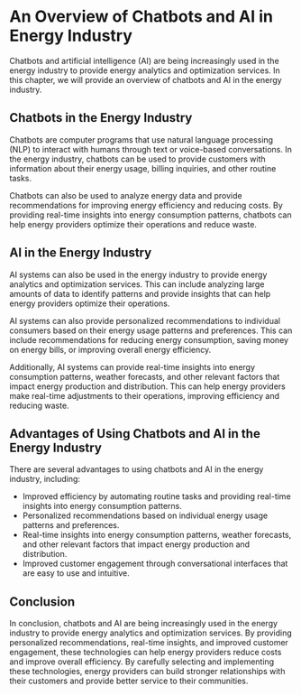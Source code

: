 An Overview of Chatbots and AI in Energy Industry
================================================================================================

Chatbots and artificial intelligence (AI) are being increasingly used in the energy industry to provide energy analytics and optimization services. In this chapter, we will provide an overview of chatbots and AI in the energy industry.

Chatbots in the Energy Industry
-------------------------------

Chatbots are computer programs that use natural language processing (NLP) to interact with humans through text or voice-based conversations. In the energy industry, chatbots can be used to provide customers with information about their energy usage, billing inquiries, and other routine tasks.

Chatbots can also be used to analyze energy data and provide recommendations for improving energy efficiency and reducing costs. By providing real-time insights into energy consumption patterns, chatbots can help energy providers optimize their operations and reduce waste.

AI in the Energy Industry
-------------------------

AI systems can also be used in the energy industry to provide energy analytics and optimization services. This can include analyzing large amounts of data to identify patterns and provide insights that can help energy providers optimize their operations.

AI systems can also provide personalized recommendations to individual consumers based on their energy usage patterns and preferences. This can include recommendations for reducing energy consumption, saving money on energy bills, or improving overall energy efficiency.

Additionally, AI systems can provide real-time insights into energy consumption patterns, weather forecasts, and other relevant factors that impact energy production and distribution. This can help energy providers make real-time adjustments to their operations, improving efficiency and reducing waste.

Advantages of Using Chatbots and AI in the Energy Industry
----------------------------------------------------------

There are several advantages to using chatbots and AI in the energy industry, including:

* Improved efficiency by automating routine tasks and providing real-time insights into energy consumption patterns.
* Personalized recommendations based on individual energy usage patterns and preferences.
* Real-time insights into energy consumption patterns, weather forecasts, and other relevant factors that impact energy production and distribution.
* Improved customer engagement through conversational interfaces that are easy to use and intuitive.

Conclusion
----------

In conclusion, chatbots and AI are being increasingly used in the energy industry to provide energy analytics and optimization services. By providing personalized recommendations, real-time insights, and improved customer engagement, these technologies can help energy providers reduce costs and improve overall efficiency. By carefully selecting and implementing these technologies, energy providers can build stronger relationships with their customers and provide better service to their communities.
